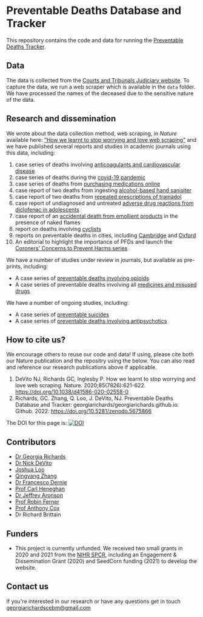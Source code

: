 # Preventable Deaths Database and Tracker
This repository contains the code and data for running the [Preventable Deaths Tracker](http://preventabledeathstracker.net). 

## Data
The data is collected from the [Courts and Tribunals Judiciary website](https://www.judiciary.uk/prevention-of-future-death-reports/). To capture the data, we run a web scraper which is available in the `data` folder. 
We have processed the names of the deceased due to the sensitive nature of the data.  

## Research and dissemination 
We wrote about the data collection method, web scraping, in *Nature* available here: ["How we learnt to stop worrying and love web scraping"](https://www.nature.com/articles/d41586-020-02558-0) and we have published several reports and studies in academic journals using this data, including: 
1. case series of deaths involving [anticoagulants and cardiovascular disease](https://doi.org/10.3399/BJGPO.2021.0150)
2. case series of deaths during the [covid-19 pandemic](https://doi.org/10.1136/bmjebm-2021-111834)
3. case series of deaths from [purchasing medications online](https://ebm.bmj.com/content/27/1/60) 
4. case report of two deaths from ingesting [alcohol-based hand sanisiter](https://ebm.bmj.com/content/26/2/65)
5. case report of two deaths from [repeated prescriptions of tramadol](https://ebm.bmj.com/content/early/2021/03/11/bmjebm-2020-111661)
6. case report of undiagnosed and untreated [adverse drug reactions from diclofenac in adolescents](https://ebm.bmj.com/content/early/2021/02/09/bmjebm-2020-111640)
7. case report of an [accidental death from emollient products](https://ebm.bmj.com/content/26/3/131.full) in the presence of naked flames
8. report on deaths involving [cyclists](https://www.gchu.org.uk/2021/09/gchu-report-preventable-deaths-involving-cyclists-in-england-and-wales/)
9. reports on preventable deaths in cities, including [Cambridge](https://www.gchu.org.uk/2021/12/gchu-report-preventable-deaths-in-cambridge-and-cambridgeshire/) and [Oxford](https://www.gchu.org.uk/2021/12/gchu-report-preventable-deaths-in-oxford-and-oxfordshire/)
10. An editorial to highlight the importance of PFDs and launch the [Coroners' Concerns to Prevent Harms series](https://ebm.bmj.com/content/early/2021/01/10/bmjebm-2020-111567)

We have a number of studies under review in journals, but available as pre-prints, including: 
* A case series of [preventable deaths involving opioids](https://doi.org/10.1101/2022.11.16.22282411)
* A case series of preventable deaths involving all [medicines and misused drugs](https://doi.org/10.1101/2022.11.01.22281803)

We have a number of ongoing studies, including: 
* A case series of [preventable suicides](https://osf.io/ad4up/)
* A case series of [preventable deaths involving antipsychotics](https://osf.io/j86we/)

## How to cite us?
We encourage others to reuse our code and data! If using, please cite both our Nature publication and the repositry using the below. You can also read and reference our research publications above if applicable. 
1. DeVito NJ, Richards GC, Inglesby P. How we learnt to stop worrying and love web scraping. Nature. 2020;85(7826):621-622. https://doi.org/10.1038/d41586-020-02558-0
2. Richards, GC. Zhang, Q. Loo, J. DeVito, NJ. Preventable Deaths Database and Tracker: georgiarichards/georgiarichards.github.io. Github. 2022: https://doi.org/10.5281/zenodo.5675866

The DOI for this page is: [![DOI](https://zenodo.org/badge/296660825.svg)](https://zenodo.org/badge/latestdoi/296660825)

## Contributors 
* [Dr Georgia Richards](https://www.phc.ox.ac.uk/team/georgia-richards) 
* [Dr Nick DeVito](https://www.phc.ox.ac.uk/team/nicholas-devito)
* [Joshua Loo](https://github.com/octogenary)
* [Qingyang Zhang](https://github.com/1Qingy)
* [Dr Francesco Dernie](https://github.com/francescodernie)
* [Prof Carl Heneghan](https://www.phc.ox.ac.uk/team/carl-heneghan)
* [Dr Jeffrey Aronson](https://www.phc.ox.ac.uk/team/jeffrey-aronson)
* [Prof Robin Ferner](https://www.birmingham.ac.uk/staff/profiles/clinical-sciences/Ferner-Robin.aspx) 
* [Prof Anthony Cox](http://anthonycox.org/about/)
* Dr Richard Brittain

## Funders
* This project is currently unfunded. We received two small grants in 2020 and 2021 from the [NIHR SPCR](https://www.spcr.nihr.ac.uk/), including an Engagement & Dissemination Grant (2020) and SeedCorn funding (2021) to develop the website. 

## Contact us
If you're interested in our research or have any questions get in touch [georgiarichardscebm@gmail.com](mailto:georgiarichardscebm@gmail.com)
